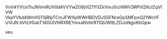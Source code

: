 Vm14YVUxTnJNVmRUV0d4VVYwZG9jVlZ1Y0ZkVmJGcHlWV3RPVlZKclZqVlVW
VkpYVkd4WmVGTlljRlpTCmJFWXpWWHBDVDJSSFNraGpSMFpoQ21WcVFUVlJN
bVIzVGxkT1dGUlVNRXREYmxaNVdrRTlQUW9LZDJoNgoKbGpw

xeu